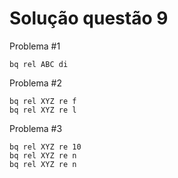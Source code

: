 # Solução questão 9

Problema #1
```
bq rel ABC di
```

Problema #2
```
bq rel XYZ re f
bq rel XYZ re l
```

Problema #3
```
bq rel XYZ re 10
bq rel XYZ re n
bq rel XYZ re n
```
